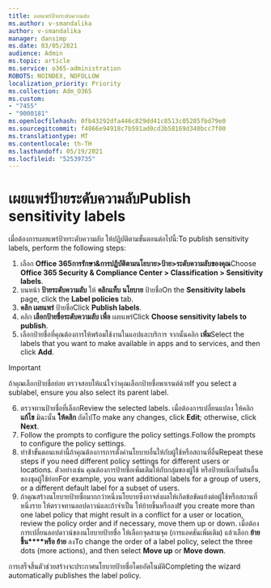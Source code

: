 ```yaml
---
title: เผยแพร่ป้ายระดับความลับ
ms.author: v-smandalika
author: v-smandalika
manager: dansimp
ms.date: 03/05/2021
audience: Admin
ms.topic: article
ms.service: o365-administration
ROBOTS: NOINDEX, NOFOLLOW
localization_priority: Priority
ms.collection: Adm_O365
ms.custom:
- "7455"
- "9000181"
ms.openlocfilehash: 0fb43292dfa446c829dd41c8513c05285fbd79e0
ms.sourcegitcommit: f4866e94918c7b591ad0cd3b58169d340bcc7f00
ms.translationtype: MT
ms.contentlocale: th-TH
ms.lasthandoff: 05/19/2021
ms.locfileid: "52539735"
---
```

# <a name="publish-sensitivity-labels"></a><span data-ttu-id="0de35-102">เผยแพร่ป้ายระดับความลับ</span><span class="sxs-lookup"><span data-stu-id="0de35-102">Publish sensitivity labels</span></span>

<span data-ttu-id="0de35-103">เมื่อต้องการเผยแพร่ป้ายระดับความลับ ให้ปฏิบัติตามขั้นตอนต่อไปนี้:</span><span class="sxs-lookup"><span data-stu-id="0de35-103">To publish sensitivity labels, perform the following steps:</span></span>

1. <span data-ttu-id="0de35-104">เลือก **Office 365การรักษา&การปฏิบัติตามนโยบาย>ป้าย>ระดับความลับของคุณ**</span><span class="sxs-lookup"><span data-stu-id="0de35-104">Choose **Office 365 Security & Compliance Center > Classification > Sensitivity labels**.</span></span>
2. <span data-ttu-id="0de35-105">บนหน้า **ป้ายระดับความลับ** ให้ **คลิกแท็บ นโยบาย** ป้ายชื่อ</span><span class="sxs-lookup"><span data-stu-id="0de35-105">On the **Sensitivity labels** page, click the **Label policies** tab.</span></span>
3. <span data-ttu-id="0de35-106">**คลิก เผยแพร่** ป้ายชื่อ</span><span class="sxs-lookup"><span data-stu-id="0de35-106">Click **Publish labels**.</span></span>
4. <span data-ttu-id="0de35-107">คลิก **เลือกป้ายชื่อระดับความลับ เพื่อ** เผยแพร่</span><span class="sxs-lookup"><span data-stu-id="0de35-107">Click **Choose sensitivity labels to publish**.</span></span> 
5. <span data-ttu-id="0de35-108">เลือกป้ายชื่อที่คุณต้องการให้พร้อมใช้งานในแอปและบริการ จากนั้นคลิก **เพิ่ม**</span><span class="sxs-lookup"><span data-stu-id="0de35-108">Select the labels that you want to make available in apps and to services, and then click **Add**.</span></span>
> [!IMPORTANT]
> <span data-ttu-id="0de35-109">ถ้าคุณเลือกป้ายชื่อย่อย ตรวจสอบให้แน่ใจว่าคุณเลือกป้ายชื่อพาเรนต์ด้วย</span><span class="sxs-lookup"><span data-stu-id="0de35-109">If you select a sublabel, ensure you also select its parent label.</span></span>
6. <span data-ttu-id="0de35-110">ตรวจทานป้ายชื่อที่เลือก</span><span class="sxs-lookup"><span data-stu-id="0de35-110">Review the selected labels.</span></span> <span data-ttu-id="0de35-111">เมื่อต้องการเปลี่ยนแปลง ให้คลิก **แก้ไข** มิฉะนั้น **ให้คลิก** ถัดไป</span><span class="sxs-lookup"><span data-stu-id="0de35-111">To make any changes, click **Edit**; otherwise, click **Next**.</span></span>
7. <span data-ttu-id="0de35-112">Follow the prompts to configure the policy settings.</span><span class="sxs-lookup"><span data-stu-id="0de35-112">Follow the prompts to configure the policy settings.</span></span>
8. <span data-ttu-id="0de35-113">ทําซ้ําขั้นตอนเหล่านี้ถ้าคุณต้องการการตั้งค่านโยบายอื่นให้กับผู้ใช้หรือสถานที่อื่น</span><span class="sxs-lookup"><span data-stu-id="0de35-113">Repeat these steps if you need different policy settings for different users or locations.</span></span> <span data-ttu-id="0de35-114">ตัวอย่างเช่น คุณต้องการป้ายชื่อเพิ่มเติมให้กับกลุ่มของผู้ใช้ หรือป้ายผนึกเริ่มต้นอื่นของชุดผู้ใช้ย่อย</span><span class="sxs-lookup"><span data-stu-id="0de35-114">For example, you want additional labels for a group of users, or a different default label for a subset of users.</span></span>
9. <span data-ttu-id="0de35-115">ถ้าคุณสร้างนโยบายป้ายชื่อมากกว่าหนึ่งนโยบายซึ่งอาจส่งผลให้เกิดข้อขัดแย้งต่อผู้ใช้หรือสถานที่ หนึ่งราย ให้ตรวจทานลอปดาวน์และถ้าจําเป็น ให้ย้ายขึ้นหรือลง</span><span class="sxs-lookup"><span data-stu-id="0de35-115">If you create more than one label policy that might result in a conflict for a user or location, review the policy order and if necessary, move them up or down.</span></span> <span data-ttu-id="0de35-116">เมื่อต้องการเปลี่ยนลอปดาวน์ของนโยบายป้ายชื่อ ให้เลือกจุดสามจุด (การแอคชันเพิ่มเติม) แล้วเลือก **ย้ายขึ้น\*\*\*\*หรือ ย้าย** ลง</span><span class="sxs-lookup"><span data-stu-id="0de35-116">To change the order of a label policy, select the three dots (more actions), and then select **Move up** or **Move down**.</span></span>

<span data-ttu-id="0de35-117">การเสร็จสิ้นตัวช่วยสร้างจะประกาศนโยบายป้ายชื่อโดยอัตโนมัติ</span><span class="sxs-lookup"><span data-stu-id="0de35-117">Completing the wizard automatically publishes the label policy.</span></span>

